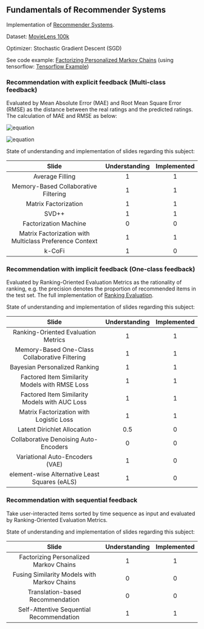 ## Fundamentals of Recommender Systems
Implementation of [Recommender Systems](http://csse.szu.edu.cn/staff/panwk/recommendation/).

Dataset: [MovieLens 100k](https://grouplens.org/datasets/movielens/100k/)

Optimizer: Stochastic Gradient Descent (SGD)

See code example: [Factorizing Personalized Markov Chains](https://github.com/Chrisgreatstar/recommendation/blob/main/Recommendation%20with%20sequential%20feedback/Factorizing%20Personalized%20Markov%20Chains/implement.py) (using tensorflow: [Tensorflow Example](https://github.com/Chrisgreatstar/recommendation/blob/main/Recommendation%20with%20sequential%20feedback/Factorizing%20Personalized%20Markov%20Chains/tf_implement.py))


### Recommendation with explicit feedback (Multi-class feedback)

Evaluated by Mean Absolute Error (MAE) and Root Mean Square Error (RMSE) as the distance between the real ratings and the predicted ratings. The calculation of MAE and RMSE as below:

![equation](https://latex.codecogs.com/gif.latex?MAE&space;=&space;\sum_{(u,&space;i,&space;r_{ui})&space;\in&space;R^{te}&space;}&space;|&space;r_{ui}&space;-&space;\widehat{r}_{ui}&space;|&space;/&space;|R^{te}|)

![equation](https://latex.codecogs.com/gif.latex?RMSE&space;=&space;\sqrt{\sum_{(u,&space;i,&space;r_{ui})&space;\in&space;R^{te}&space;}&space;(&space;r_{ui}&space;-&space;\widehat{r}_{ui}&space;)&space;^&space;2&space;/&space;|R^{te}|})

State of understanding and implementation of slides regarding this subject:

|                          Slide                          | Understanding | Implemented |
|:-------------------------------------------------------:|:-------------:|:-----------:|
|                     Average Filling                     |       1       |      1      |
|           Memory-Based Collaborative Filtering          |       1       |      1      |
|                   Matrix Factorization                  |       1       |      1      |
|                          SVD++                          |       1       |      1      |
|                  Factorization Machine                  |       0       |      0      |
| Matrix Factorization with Multiclass Preference Context |       1       |      1      |
|                          k-CoFi                         |       1       |      0      |

### Recommendation with implicit feedback (One-class feedback)

Evaluated by Ranking-Oriented Evaluation Metrics as the rationality of ranking, e.g. the precision denotes the proportion of recommended items in the test set. The full implementation of [Ranking Evaluation](https://github.com/Chrisgreatstar/recommendation/blob/main/utils/ranking_evaluation.py).

State of understanding and implementation of slides regarding this subject:

|                      Slide                     | Understanding | Implemented |
|:----------------------------------------------:|:-------------:|:-----------:|
|       Ranking-Oriented Evaluation Metrics      |       1       |      1      |
| Memory-Based One-Class Collaborative Filtering |       1       |      1      |
|          Bayesian Personalized Ranking         |       1       |      1      |
| Factored Item Similarity Models with RMSE Loss |       1       |      1      |
|  Factored Item Similarity Models with AUC Loss |       1       |      1      |
|     Matrix Factorization with Logistic Loss    |       1       |      1      |
|           Latent Dirichlet Allocation          |       0.5     |      0      |
|      Collaborative Denoising Auto-Encoders     |       0       |      0      |
|         Variational Auto-Encoders (VAE)        |       1       |      0      |
|  element-wise Alternative Least Squares (eALS) |       1       |      0      |

### Recommendation with sequential feedback
Take user-interacted items sorted by time sequence as input and evaluated by Ranking-Oriented Evaluation Metrics.

State of understanding and implementation of slides regarding this subject:

|                     Slide                     | Understanding | Implemented |
|:---------------------------------------------:|:-------------:|:-----------:|
|     Factorizing Personalized Markov Chains    |       1       |      1      |
|  Fusing Similarity Models with Markov Chains  |       0       |      0      |
|        Translation-based Recommendation       |       0       |      0      |
|    Self-Attentive Sequential Recommendation   |       1       |      1      |


